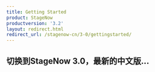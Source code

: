 ```yaml
---
title: Getting Started
product: StageNow
productversion: '3.2'
layout: redirect.html
redirect_url: /stagenow-cn/3-0/gettingstarted/
---
```


## 切换到StageNow 3.0，最新的中文版...

